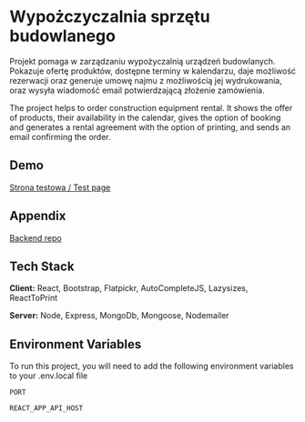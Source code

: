 # Wypożczyczalnia sprzętu budowlanego

Projekt pomaga w zarządzaniu wypożyczalnią urządzeń budowlanych. Pokazuje ofertę produktów, dostępne terminy w kalendarzu, daje możliwość rezerwacji oraz generuje umowę najmu z możliwością jej wydrukowania, oraz wysyła wiadomość email potwierdzającą złożenie zamówienia. 

The project helps to order construction equipment rental. It shows the offer of products, their availability in the calendar, gives the option of booking and generates a rental agreement with the option of printing, and sends an email confirming the order.

## Demo

[Strona testowa / Test page](https://wypozyczalnia.wrobud.usermd.net)

## Appendix

[Backend repo](https://github.com/mtrx84/rentalBackand.git)


## Tech Stack

**Client:** React, Bootstrap, Flatpickr, AutoCompleteJS, Lazysizes, ReactToPrint

**Server:** Node, Express, MongoDb, Mongoose, Nodemailer


## Environment Variables

To run this project, you will need to add the following environment variables to your .env.local file

`PORT`

`REACT_APP_API_HOST`

